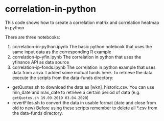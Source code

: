 # correlation-in-python
This code shows how to create a correlation matrix and correlation heatmap in python

There are three notebooks:
1. correlation-in-python.ipynb
 The basic python notebook that uses the same input data as the corresponding R example
2. correlation-ip-yfin.ipynb
 The correlation in python that uses the yfinance API as data source
3. correlation-ip-fonds.ipynb
 The correlation in python example that uses data from ariva. I added some mutual funds here. To retrieve the data execute the scripts from the data-funds directory:
 - getQuotes.sh to download the data as [wkn]_historic.csv. You can use min_date and max_date to retrieve a certain period of data (e.g. `getQuotes.sh 19.09.2019 03.04.2020`)
 - revertFiles.sh to convert the data in usable format (date and close from old to new)
 Before using these scripts remember to delete all *.csv from the data-funds directory.

